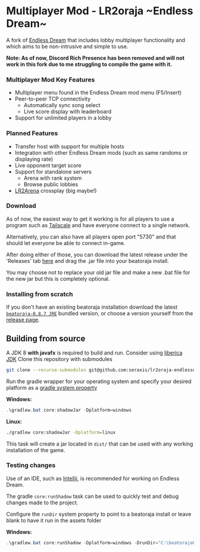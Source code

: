 # Multiplayer Mod - LR2oraja \~Endless Dream\~
A fork of [Endless Dream](https://github.com/seraxis/lr2oraja-endlessdream) that includes lobby multiplayer functionality and which aims to be non-intrusive and simple to use.

**Note: As of now, Discord Rich Presence has been removed and will not work in this fork due to me struggling to compile the game with it.**

### Multiplayer Mod Key Features
* Multiplayer menu found in the Endless Dream mod menu (F5/Insert)
* Peer-to-peer TCP connectivity
  * Automatically sync song select
  * Live score display with leaderboard
* Support for unlimited players in a lobby

### Planned Features
* Transfer host with support for multiple hosts
* Integration with other Endless Dream mods (such as same randoms or displaying rate)
* Live opponent target score
* Support for standalone servers
    * Arena with rank system
    * Browse public lobbies
* [LR2Arena](https://github.com/SayakaIsBaka/LR2Arena) crossplay (big maybe!)

### Download
As of now, the easiest way to get it working is for all players to use a program such as [Tailscale](https://tailscale.com/) and have everyone connect to a single network.

Alternatively, you can also have all players open port "5730" and that should let everyone be able to connect in-game. 

After doing either of those, you can download the latest release under the 'Releases' tab [here](https://github.com/TylerKeonine/lr2oraja-endlessdream/releases) and drag the .jar file into your beatoraja install.

You may choose not to replace your old jar file and make a new .bat file for the new jar but this is completely optional.

### Installing from scratch
If you don't have an existing beatoraja installation download the latest [`beatoraja-0.8.7 JRE`](https://mocha-repository.info/download/beatoraja0.8.7-jre-win64.zip) bundled version, or choose a version yourself from the [release page](https://mocha-repository.info/download.php).

## Building from source
A JDK 8 **with javafx** is required to build and run. Consider using [liberica JDK](https://bell-sw.com/pages/downloads/#jdk-8-lts)
Clone this repository with submodules
```sh
git clone --recurse-submodules git@github.com:seraxis/lr2oraja-endlessdream.git
```
Run the gradle wrapper for your operating system and specify your desired platform as a [gradle system property](https://docs.gradle.org/current/userguide/build_environment.html#sec:gradle_system_properties)

**Windows:**
```powershell
.\gradlew.bat core:shadowJar -Dplatform=windows
```
**Linux:**
```sh
./gradlew core:shadowJar -Dplatform=linux
```

This task will create a jar located in `dist/` that can be used with any working installation of the game.
### Testing changes
Use of an IDE, such as [Intellij](https://www.jetbrains.com/idea/download/other.html), is recommended for working on Endless Dream.

The gradle `core:runShadow` task can be used to quickly test and debug changes made to the project.

Configure the `runDir` system property to point to a beatoraja install or leave blank to have it run in the assets folder

**Windows:**
```powershell
.\gradlew.bat core:runShadow -Dplatform=windows -DrunDir="C:\beatoraja0.8.7"
```

